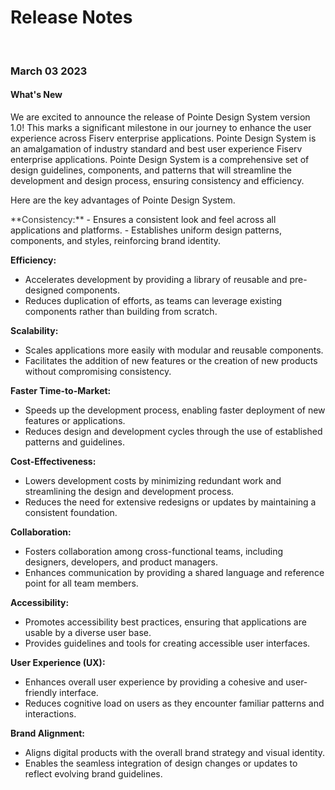 # Release Notes

</br>

### March 03 2023

#### What's New

We are excited to announce the release of Pointe Design System version 1.0! This marks a significant milestone in our journey to enhance the user experience across Fiserv enterprise applications. Pointe Design System is an amalgamation of industry standard and best user experience Fiserv enterprise applications. Pointe Design System is a comprehensive set of design guidelines, components, and patterns that will streamline the development and design process, ensuring consistency and efficiency.

Here are the key advantages of Pointe Design System.

<span style="color:#333333">
**Consistency:**
</span>
- Ensures a consistent look and feel across all applications and platforms.
- Establishes uniform design patterns, components, and styles, reinforcing brand identity.

**Efficiency:**
- Accelerates development by providing a library of reusable and pre-designed components.
- Reduces duplication of efforts, as teams can leverage existing components rather than building from scratch.

**Scalability:**
- Scales applications more easily with modular and reusable components.
- Facilitates the addition of new features or the creation of new products without compromising consistency.

**Faster Time-to-Market:**
- Speeds up the development process, enabling faster deployment of new features or applications.
- Reduces design and development cycles through the use of established patterns and guidelines.

**Cost-Effectiveness:**
- Lowers development costs by minimizing redundant work and streamlining the design and development process.
- Reduces the need for extensive redesigns or updates by maintaining a consistent foundation.

**Collaboration:**
- Fosters collaboration among cross-functional teams, including designers, developers, and product managers.
- Enhances communication by providing a shared language and reference point for all team members.

**Accessibility:**
- Promotes accessibility best practices, ensuring that applications are usable by a diverse user base.
- Provides guidelines and tools for creating accessible user interfaces.

**User Experience (UX):**
- Enhances overall user experience by providing a cohesive and user-friendly interface.
- Reduces cognitive load on users as they encounter familiar patterns and interactions.

**Brand Alignment:**
- Aligns digital products with the overall brand strategy and visual identity.
- Enables the seamless integration of design changes or updates to reflect evolving brand guidelines.
